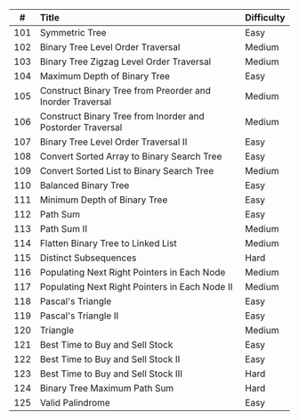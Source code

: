 | #   | Title                                                      | Difficulty |
| --- |:-----------------------------------------------------------|:---------- |
| 101 | Symmetric Tree                                             | Easy       |
| 102 | Binary Tree Level Order Traversal                          | Medium     |
| 103 | Binary Tree Zigzag Level Order Traversal                   | Medium     |
| 104 | Maximum Depth of Binary Tree                               | Easy       |
| 105 | Construct Binary Tree from Preorder and Inorder Traversal  | Medium     |
| 106 | Construct Binary Tree from Inorder and Postorder Traversal | Medium     |
| 107 | Binary Tree Level Order Traversal II                       | Easy       |
| 108 | Convert Sorted Array to Binary Search Tree                 | Easy       |
| 109 | Convert Sorted List to Binary Search Tree                  | Medium     |
| 110 | Balanced Binary Tree                                       | Easy       |
| 111 | Minimum Depth of Binary Tree                               | Easy       |
| 112 | Path Sum                                                   | Easy       |
| 113 | Path Sum II                                                | Medium     |
| 114 | Flatten Binary Tree to Linked List                         | Medium     |
| 115 | Distinct Subsequences                                      | Hard       |
| 116 | Populating Next Right Pointers in Each Node                | Medium     |
| 117 | Populating Next Right Pointers in Each Node II             | Medium     |
| 118 | Pascal's Triangle                                          | Easy       |
| 119 | Pascal's Triangle II                                       | Easy       |
| 120 | Triangle                                                   | Medium     |
| 121 | Best Time to Buy and Sell Stock                            | Easy       |
| 122 | Best Time to Buy and Sell Stock II                         | Easy       |
| 123 | Best Time to Buy and Sell Stock III                        | Hard       |
| 124 | Binary Tree Maximum Path Sum                               | Hard       |
| 125 | Valid Palindrome                                           | Easy       |
